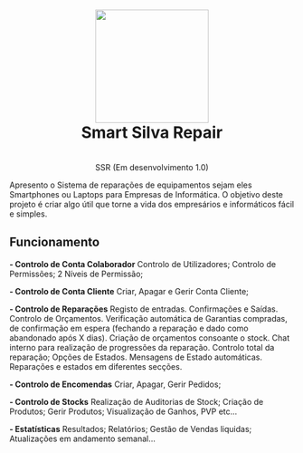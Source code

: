 <h1 align="center">
  <img  src="http://smartsilva.top/asp/img/drsmartsilva_logo_no.png" height="auto" width="200" />
  <br/>
  Smart Silva Repair
</h1>

<p align="center"><br>SSR (Em desenvolvimento 1.0)</br>

Apresento o Sistema de reparações de equipamentos sejam eles Smartphones ou Laptops para Empresas de Informática. O objetivo deste projeto é criar algo útil que torne a vida dos empresários e informáticos fácil e simples.</p>

## Funcionamento 

**- Controlo de Conta Colaborador**
Controlo de Utilizadores;
Controlo de Permissões;
2 Níveis de Permissão;

**- Controlo de Conta Cliente**
Criar, Apagar e Gerir Conta Cliente;

**- Controlo de Reparações**
Registo de entradas.
Confirmações e Saídas.
Controlo de Orçamentos.
Verificação automática de Garantias compradas, de confirmação em espera (fechando a reparação e dado como abandonado após X dias).
Criação de orçamentos consoante o stock.
Chat interno para realização de progressões da reparação.
Controlo total da reparação;
Opções de Estados.
Mensagens de Estado automáticas.
Reparações e estados em diferentes secções.

**- Controlo de Encomendas**
Criar, Apagar, Gerir Pedidos;

**- Controlo de Stocks**
Realização de Auditorias de Stock;
Criação de Produtos;
Gerir Produtos;
Visualização de Ganhos, PVP etc...

**- Estatísticas**
Resultados;
Relatórios;
Gestão de Vendas liquidas;
Atualizações em andamento semanal...

